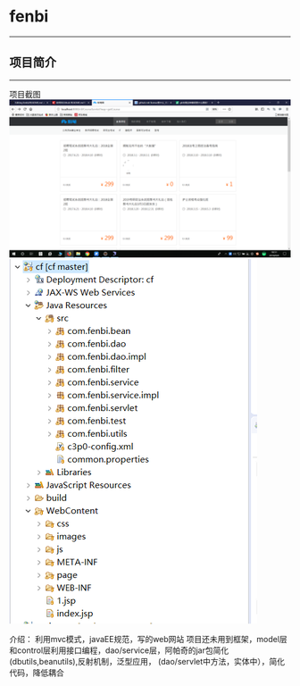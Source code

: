 # fenbi
----
## 项目简介
----
项目截图
![1](https://github.com/idlerchen/fenbi/blob/master/WebContent/images/01.png)
![2](https://github.com/idlerchen/fenbi/blob/master/WebContent/images/02.png)

介绍：
利用mvc模式，javaEE规范，写的web网站
项目还未用到框架，model层和control层利用接口编程，dao/service层，阿帕奇的jar包简化(dbutils,beanutils),反射机制，泛型应用，
(dao/servlet中方法，实体中），简化代码，降低耦合
